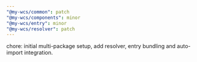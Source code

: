 ```yaml
---
"@my-wcs/common": patch
"@my-wcs/components": minor
"@my-wcs/entry": minor
"@my-wcs/resolver": patch
---
```


chore: initial multi-package setup, add resolver, entry bundling and auto-import integration.
